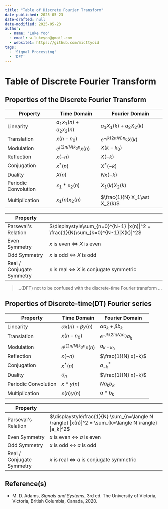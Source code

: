 ```yaml
---
title: "Table of Discrete Fourier Transform"
date-published: 2025-05-23
date-drafted: null
date-modified: 2025-05-23
author:
  - name: 'Luke Yoo'
  - email: w.lukeyoo@gmail.com
  - website1: https://github.com/micttyoid
tags:
  - 'Signal Processing'
  - 'DFT'
---
```


# Table of Discrete Fourier Transform

## Properties of the Discrete Fourier Transform

| Property           | Time Domain               | Fourier Domain     |
|--------------------|---------------------------|--------------------|
| Linearity          | $a_1 x_1(n) + a_2 x_2(n)$ |$a_1 X_1(k)+ a_2 X_2(k)$|
| Translation        | $x(n- n_0)$               | $e^{-j k(2\pi/N)n_0} X(k)$|
| Modulation         | $e^{j (2\pi/N)k_0 n} x(n)$| $X(k - k_0)$       |
| Reflection         | $x(-n)$                   | $X(-k)$            |
| Conjugation        | $x^*(n)$                  | $X^*(-k)$          |
| Duality            | $X(n)$                    | $Nx(-k)$           |
|Periodic Convolution| $x_1\ast x_2(n)$          | $X_1(k) X_2(k)$    |
| Multiplication     | $x_1(n) x_2(n)$           | $\frac{1}{N} X_1\ast X_2(k)$|

| Property              |                               |
|-----------------------|-------------------------------|
| Parseval's Relation   | $\displaystyle\sum_{n=0}^{N-1} \|x(n)\|^2 = \frac{1}{N}\sum_{k=0}^{N-1}\|X(k)\|^2$ |
| Even Symmetry         | $x$ is even $\Leftrightarrow$ $X$ is even |
| Odd Symmetry          | $x$ is odd $\Leftrightarrow$ $X$ is odd   |
|Real / Conjugate Symmetry| $x$ is real $\Leftrightarrow$ $X$ is conjugate symmetric |

> ...(DFT) not to be confused with the discrete-time Fourier transform ...

## Properties of Discrete-time(DT) Fourier series

| Property                  | Time Domain                     | Fourier Domain                     |
|---------------------------|----------------------------------|-------------------------------------|
| Linearity                 | $\alpha x(n) + \beta y(n)$       | $\alpha a_k + \beta b_k$ |
| Translation               | $x(n - n_0)$                    | $e^{-j k (2\pi/N)n_0} a_k$ |
| Modulation                | $e^{j (2\pi/N)k_0 n} x(n)$      | $a_{k-k_0}$ |
| Reflection                | $x(-n)$                         | $\frac{1}{N} x(-k)$ |
| Conjugation               | $x^*(n)$                        | $a^*_{-k}$ |
| Duality                   | $a_n$                           | $\frac{1}{N} x(-k)$ |
| Periodic Convolution      | $x \ast y(n)$            | $N a_k b_k$ |
| Multiplication            | $x(n) y(n)$                     | $a \ast b_k$ |

| Property                  |                                        |
|---------------------------|----------------------------------------| 
| Parseval's Relation       | $\displaystyle\frac{1}{N} \sum_{n=\langle N \rangle} \|x(n)\|^2 = \sum_{k=\langle N \rangle} \|a_k\|^2$ 
| Even Symmetry             | $x$ is even $\Leftrightarrow$ $a$ is even |                                 
| Odd Symmetry              | $x$ is odd $\Leftrightarrow$ $a$ is odd   |                                 
| Real / Conjugate Symmetry   | $x$ is real $\Leftrightarrow$ $a$ is conjugate symmetric |

## Reference(s)

- M. D. Adams, _Signals and Systems_, 3rd ed. The University of Victoria, Victoria, British Columbia, Canada, 2020.



